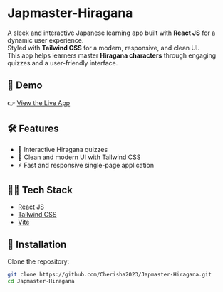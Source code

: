 # Japmaster-Hiragana

A sleek and interactive Japanese learning app built with **React JS** for a dynamic user experience.  
Styled with **Tailwind CSS** for a modern, responsive, and clean UI.  
This app helps learners master **Hiragana characters** through engaging quizzes and a user-friendly interface.

## 🚀 Demo

👉 [View the Live App](https://japanese-hiragana.netlify.app/)

## 🛠️ Features

- 🎴 Interactive Hiragana quizzes
- 🎨 Clean and modern UI with Tailwind CSS
- ⚡ Fast and responsive single-page application

## 🧑‍💻 Tech Stack

- [React JS](https://reactjs.org/)
- [Tailwind CSS](https://tailwindcss.com/)
- [Vite](https://vitejs.dev/) 

## 📂 Installation

Clone the repository:

```bash
git clone https://github.com/Cherisha2023/Japmaster-Hiragana.git
cd Japmaster-Hiragana

